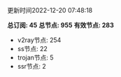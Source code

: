 更新时间2022-12-20 07:48:18

**总订阅: 45**
**总节点: 955**
**有效节点: 283**
- v2ray节点: 254
- ss节点: 22
- trojan节点: 5
- ssr节点: 2
